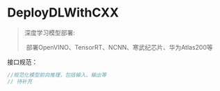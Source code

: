 # DeployDLWithCXX
> 深度学习模型部署:
>
> ​	部署OpenVINO、TensorRT、NCNN、寒武纪芯片、华为Atlas200等

接口规范：

```c++
//规范化模型前向推理，包括输入、输出等
// 待补充
```



